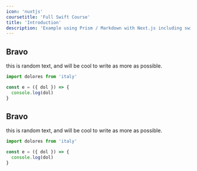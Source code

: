 ```yaml
---
icon: 'nuxtjs'
coursetitle: 'Full Swift Course'
title: 'Introduction'
description: 'Example using Prism / Markdown with Next.js including switching syntax highlighting themes.'
---
```


## Bravo

this is random text, and will be cool to write as more as possible.

```javascript
import dolores from 'italy'

const e = ({ dol }) => {
  console.log(dol)
}
```

## Bravo

this is random text, and will be cool to write as more as possible.

```javascript
import dolores from 'italy'

const e = ({ dol }) => {
  console.log(dol)
}
```
